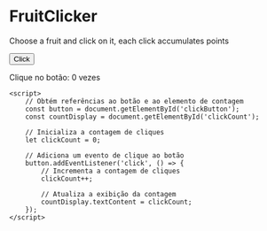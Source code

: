 # FruitClicker
Choose a fruit and click on it, each click accumulates points

<!DOCTYPE html>
<html lang="pt-BR">
<head>
    <meta charset="UTF-8">
    <meta name="viewport" content="width=device-width, initial-scale=1.0">

</head>
<body>
    <button id="clickButton">Click</button>
    <p>Clique no botão: <span id="clickCount">0</span> vezes</p>

    <script>
        // Obtém referências ao botão e ao elemento de contagem
        const button = document.getElementById('clickButton');
        const countDisplay = document.getElementById('clickCount');

        // Inicializa a contagem de cliques
        let clickCount = 0;

        // Adiciona um evento de clique ao botão
        button.addEventListener('click', () => {
            // Incrementa a contagem de cliques
            clickCount++;

            // Atualiza a exibição da contagem
            countDisplay.textContent = clickCount;
        });
    </script>
</body>
</html>
